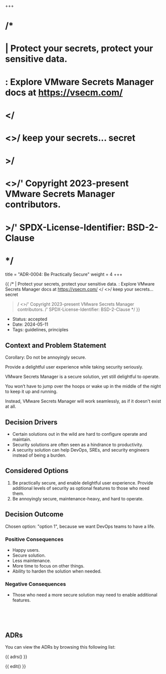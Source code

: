 +++
# /*
# |    Protect your secrets, protect your sensitive data.
# :    Explore VMware Secrets Manager docs at https://vsecm.com/
# </
# <>/  keep your secrets... secret
# >/
# <>/' Copyright 2023-present VMware Secrets Manager contributors.
# >/'  SPDX-License-Identifier: BSD-2-Clause
# */

title = "ADR-0004: Be Practically Secure"
weight = 4
+++

{{
/*
|    Protect your secrets, protect your sensitive data.
:    Explore VMware Secrets Manager docs at https://vsecm.com/
</
<>/  keep your secrets... secret
>/
<>/' Copyright 2023-present VMware Secrets Manager contributors.
>/'  SPDX-License-Identifier: BSD-2-Clause
*/
}}

- Status: accepted 
- Date: 2024-05-11
- Tags: guidelines, principles

## Context and Problem Statement

Corollary: Do not be annoyingly secure.

Provide a delightful user experience while taking security seriously.

VMware Secrets Manager is a secure solution, yet still delightful to operate.

You won’t have to jump over the hoops or wake up in the middle of the night to 
keep it up and running. 

Instead, VMware Secrets Manager will work seamlessly, as if it doesn't exist 
at all.

## Decision Drivers

- Certain solutions out in the wild are hard to configure operate and maintain.
- Security solutions are often seen as a hindrance to productivity.
- A security solution can help DevOps, SREs, and security engineers
  instead of being a burden.

## Considered Options

1. Be practically secure, and enable delightful user experience. Provide
   additional levels of security as optional features to those who need them.
2. Be annoyingly secure, maintenance-heavy, and hard to operate.

## Decision Outcome

Chosen option: "option 1", because we want DevOps teams to have a life. 

### Positive Consequences

- Happy users.
- Secure solution.
- Less maintenance.
- More time to focus on other things.
- Ability to harden the solution when needed.

### Negative Consequences

- Those who need a more secure solution may need to enable additional features.

<p>&nbsp;</p>
<p>&nbsp;</p>

## ADRs

You can view the ADRs by browsing this following list:

{{ adrs() }}

{{ edit() }}
